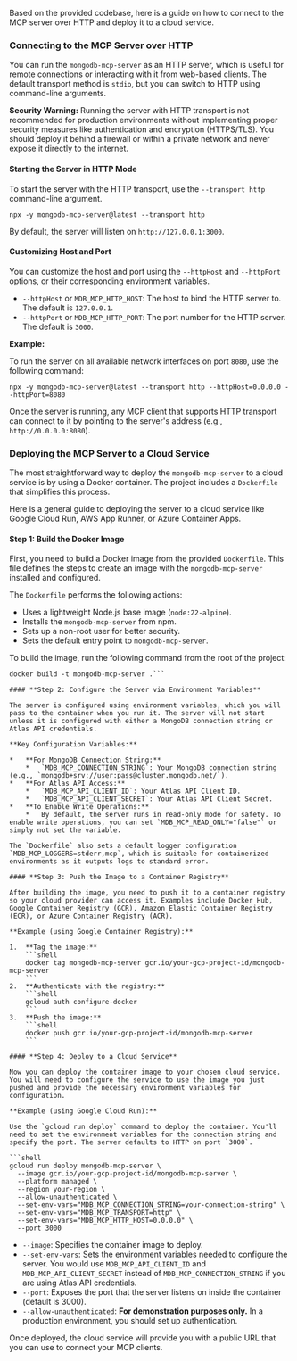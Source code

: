 Based on the provided codebase, here is a guide on how to connect to the MCP server over HTTP and deploy it to a cloud service.

### Connecting to the MCP Server over HTTP

You can run the `mongodb-mcp-server` as an HTTP server, which is useful for remote connections or interacting with it from web-based clients. The default transport method is `stdio`, but you can switch to HTTP using command-line arguments.

**Security Warning:** Running the server with HTTP transport is not recommended for production environments without implementing proper security measures like authentication and encryption (HTTPS/TLS). You should deploy it behind a firewall or within a private network and never expose it directly to the internet.

#### **Starting the Server in HTTP Mode**

To start the server with the HTTP transport, use the `--transport http` command-line argument.

```shell
npx -y mongodb-mcp-server@latest --transport http
```

By default, the server will listen on `http://127.0.0.1:3000`.

#### **Customizing Host and Port**

You can customize the host and port using the `--httpHost` and `--httpPort` options, or their corresponding environment variables.

*   `--httpHost` or `MDB_MCP_HTTP_HOST`: The host to bind the HTTP server to. The default is `127.0.0.1`.
*   `--httpPort` or `MDB_MCP_HTTP_PORT`: The port number for the HTTP server. The default is `3000`.

**Example:**

To run the server on all available network interfaces on port `8080`, use the following command:

```shell
npx -y mongodb-mcp-server@latest --transport http --httpHost=0.0.0.0 --httpPort=8080
```

Once the server is running, any MCP client that supports HTTP transport can connect to it by pointing to the server's address (e.g., `http://0.0.0.0:8080`).

### Deploying the MCP Server to a Cloud Service

The most straightforward way to deploy the `mongodb-mcp-server` to a cloud service is by using a Docker container. The project includes a `Dockerfile` that simplifies this process.

Here is a general guide to deploying the server to a cloud service like Google Cloud Run, AWS App Runner, or Azure Container Apps.

#### **Step 1: Build the Docker Image**

First, you need to build a Docker image from the provided `Dockerfile`. This file defines the steps to create an image with the `mongodb-mcp-server` installed and configured.

The `Dockerfile` performs the following actions:
*   Uses a lightweight Node.js base image (`node:22-alpine`).
*   Installs the `mongodb-mcp-server` from npm.
*   Sets up a non-root user for better security.
*   Sets the default entry point to `mongodb-mcp-server`.

To build the image, run the following command from the root of the project:

```shell
docker build -t mongodb-mcp-server .```

#### **Step 2: Configure the Server via Environment Variables**

The server is configured using environment variables, which you will pass to the container when you run it. The server will not start unless it is configured with either a MongoDB connection string or Atlas API credentials.

**Key Configuration Variables:**

*   **For MongoDB Connection String:**
    *   `MDB_MCP_CONNECTION_STRING`: Your MongoDB connection string (e.g., `mongodb+srv://user:pass@cluster.mongodb.net/`).
*   **For Atlas API Access:**
    *   `MDB_MCP_API_CLIENT_ID`: Your Atlas API Client ID.
    *   `MDB_MCP_API_CLIENT_SECRET`: Your Atlas API Client Secret.
*   **To Enable Write Operations:**
    *   By default, the server runs in read-only mode for safety. To enable write operations, you can set `MDB_MCP_READ_ONLY="false"` or simply not set the variable.

The `Dockerfile` also sets a default logger configuration `MDB_MCP_LOGGERS=stderr,mcp`, which is suitable for containerized environments as it outputs logs to standard error.

#### **Step 3: Push the Image to a Container Registry**

After building the image, you need to push it to a container registry so your cloud provider can access it. Examples include Docker Hub, Google Container Registry (GCR), Amazon Elastic Container Registry (ECR), or Azure Container Registry (ACR).

**Example (using Google Container Registry):**

1.  **Tag the image:**
    ```shell
    docker tag mongodb-mcp-server gcr.io/your-gcp-project-id/mongodb-mcp-server
    ```
2.  **Authenticate with the registry:**
    ```shell
    gcloud auth configure-docker
    ```
3.  **Push the image:**
    ```shell
    docker push gcr.io/your-gcp-project-id/mongodb-mcp-server
    ```

#### **Step 4: Deploy to a Cloud Service**

Now you can deploy the container image to your chosen cloud service. You will need to configure the service to use the image you just pushed and provide the necessary environment variables for configuration.

**Example (using Google Cloud Run):**

Use the `gcloud run deploy` command to deploy the container. You'll need to set the environment variables for the connection string and specify the port. The server defaults to HTTP on port `3000`.

```shell
gcloud run deploy mongodb-mcp-server \
  --image gcr.io/your-gcp-project-id/mongodb-mcp-server \
  --platform managed \
  --region your-region \
  --allow-unauthenticated \
  --set-env-vars="MDB_MCP_CONNECTION_STRING=your-connection-string" \
  --set-env-vars="MDB_MCP_TRANSPORT=http" \
  --set-env-vars="MDB_MCP_HTTP_HOST=0.0.0.0" \
  --port 3000
```

*   `--image`: Specifies the container image to deploy.
*   `--set-env-vars`: Sets the environment variables needed to configure the server. You would use `MDB_MCP_API_CLIENT_ID` and `MDB_MCP_API_CLIENT_SECRET` instead of `MDB_MCP_CONNECTION_STRING` if you are using Atlas API credentials.
*   `--port`: Exposes the port that the server listens on inside the container (default is 3000).
*   `--allow-unauthenticated`: **For demonstration purposes only.** In a production environment, you should set up authentication.

Once deployed, the cloud service will provide you with a public URL that you can use to connect your MCP clients.